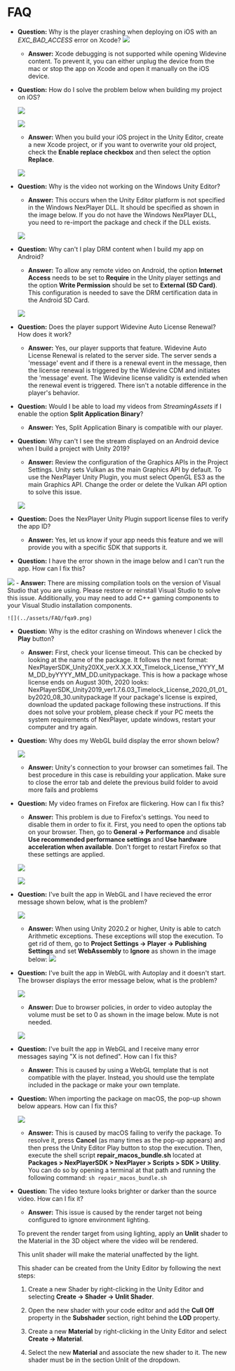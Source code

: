 # FAQ

- **Question:** Why is the player crashing when deploying on iOS with an *EXC_BAD_ACCESS* error on Xcode?
    ![](../assets/FAQ/fqa1.png)
    - **Answer:** Xcode debugging is not supported while opening Widevine content. To prevent it, you can either unplug the device from the mac or stop the app on Xcode and open it manually on the iOS device.

- **Question:** How do I solve the problem below when building my project on iOS?

    ![](../assets/FAQ/fqa2.png)

    ![](../assets/FAQ/fqa3.png)

    - **Answer:** When you build your iOS project in the Unity Editor, create a new Xcode project, or if you want to overwrite your old project, check the **Enable replace checkbox** and then select the option **Replace**.

    ![](../assets/FAQ/fqa4.png)

- **Question:** Why is the video not working on the Windows Unity Editor?
    - **Answer:** This occurs when the Unity Editor platform is not specified in the Windows NexPlayer  DLL. It should be specified as shown in the image below. If you do not have the Windows NexPlayer  DLL, you need to re-import the package and check if the DLL exists.

    ![](../assets/FAQ/fqa5.png)

- **Question:** Why can't I play DRM content when I build my app on Android?
    - **Answer:** To allow any remote video on Android, the option **Internet Access** needs to be set to **Require** in the Unity player settings and the option **Write Permission** should be set to **External (SD Card)**. This configuration is needed to save the DRM certification data in the Android SD Card.

    ![](../assets/FAQ/fqa6.png)

- **Question:** Does the player support Widevine Auto License Renewal? How does it work?
    - **Answer:** Yes, our player supports that feature. Widevine Auto License Renewal is related to the server side. The server sends a 'message' event and if there is a renewal event in the message, then the license renewal is triggered by the Widevine CDM and initiates the 'message' event. The Widevine license validity is extended when the renewal event is triggered. There isn't a notable difference in the player's behavior.

- **Question:** Would I be able to load my videos from *StreamingAssets* if I enable the option **Split Application Binary**?
    - **Answer:** Yes, Split Application Binary is compatible with our player.

- **Question:** Why can't I see the stream displayed on an Android device when I build a project with Unity 2019?
    - **Answer:** Review the configuration of the Graphics APIs in the Project Settings. Unity sets Vulkan as the main Graphics API by default. To use the NexPlayer  Unity Plugin, you must select OpenGL ES3 as the main Graphics API. Change the order or delete the Vulkan API option to solve this issue.

    ![](../assets/FAQ/fqa7.png)

- **Question:** Does the NexPlayer  Unity Plugin support license files to verify the app ID?
    - **Answer:** Yes, let us know if your app needs this feature and we will provide you with a specific SDK that supports it.

- **Question:** I have the error shown in the image below and I can't run the app. How can I fix this?
 
 ![](../assets/FAQ/fqa8.png)
    - **Answer:** There are missing compilation tools on the version of Visual Studio that you are using. Please restore or reinstall Visual Studio to solve this issue. Additionally, you may need to add C++ gaming components to your Visual Studio installation components.

    ![](../assets/FAQ/fqa9.png)

- **Question:** Why is the editor crashing on Windows whenever I click the **Play** button?
    - **Answer:** First, check your license timeout. This can be checked by looking at the name of the package. It follows the next format: NexPlayerSDK_Unity20XX_verX.X.X.XX_Timelock_License_YYYY_MM_DD_byYYYY_MM_DD.unitypackage. 
    This is how a package whose license ends on August 30th, 2020 looks: NexPlayerSDK_Unity2019_ver1.7.6.03_Timelock_License_2020_01_01_by2020_08_30.unitypackage
    If your package's license is expired, download the updated package following these instructions.
    If this does not solve your problem, please check if your PC meets the system requirements of NexPlayer, update windows, restart your computer and try again.

- **Question:** Why does my WebGL build display the error shown below?
  
    ![](../assets/FAQ/fqa10.png)
    
    - **Answer:** Unity's connection to your browser can sometimes fail. The best procedure in this case is rebuilding your application. Make sure to close the error tab and delete the previous build folder to avoid more fails and problems

- **Question:** My video frames on Firefox are flickering. How can I fix this?
    - **Answer:** This problem is due to Firefox's settings. You need to disable them in order to fix it.
    First, you need to open the options tab on your browser.
    Then, go to **General → Performance** and disable **Use recommended performance settings** and **Use hardware acceleration when available**. Don't forget to restart Firefox so that these settings are applied.

    ![](../assets/FAQ/fqa11.png)

    ![](../assets/FAQ/fqa12.png)

- **Question:** I've built the app in WebGL and I have recieved the error message shown below, what is the problem?

    ![](../assets/FAQ/fqa13.png)
    - **Answer:** When using Unity 2020.2 or higher, Unity is able to catch Arithmetic exceptions. These exceptions will stop the execution. To get rid of them, go to **Project Settings → Player → Publishing Settings** and set **WebAssembly** to **Ignore** as shown in the image below:
    ![](../assets/FAQ/fqa14.png)

- **Question:** I've built the app in WebGL with Autoplay and it doesn't start. The browser displays the error message below, what is the problem?

    ![](../assets/FAQ/fqa15.png)
    - **Answer:** Due to browser policies, in order to video autoplay the volume must be set to 0 as shown in the image below. Mute is not needed.

    ![](../assets/FAQ/fqa16.png)

- **Question:** I've built the app in WebGL and I receive many error messages saying "X is not defined". How can I fix this?
    - **Answer:** This is caused by using a WebGL template that is not compatible with the player. Instead, you should use the template included in the package or make your own template.

- **Question:** When importing the package on macOS, the pop-up shown below appears. How can I fix this?

   ![](../assets/FAQ/fqa17.png)
    - **Answer:** This is caused by macOS failing to verify the package. To resolve it, press **Cancel** (as many times as the pop-up appears) and then press the Unity Editor Play button to stop the execution. Then, execute the shell script **repair_macos_bundle.sh** located at **Packages > NexPlayerSDK > NexPlayer > Scripts > SDK > Utility**. You can do so by opening a terminal at that path and running the following command:
    ```sh repair_macos_bundle.sh```

- **Question:** The video texture looks brighter or darker than the source video. How can I fix it?
    - **Answer:** This issue is caused by the render target not being configured to ignore environment lighting.

    To prevent the render target from using lighting, apply an **Unlit** shader to the Material in the 3D object where the video will be rendered.

    This unlit shader will make the material unaffected by the light.

    This shader can be created from the Unity Editor by following the next steps:

    1. Create a new Shader by right-clicking in the Unity Editor and selecting **Create → Shader → Unlit Shader**.

    2. Open the new shader with your code editor and add the **Cull Off** property in the **Subshader** section, right behind the **LOD** property.

    3. Create a new **Material** by right-clicking in the Unity Editor and select **Create → Material**.

    4. Select the new **Material** and associate the new shader to it. The new shader must be in the section Unlit of the dropdown.

